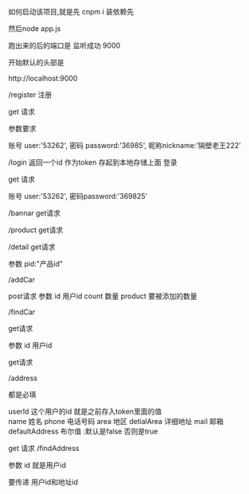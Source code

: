 如何启动该项目,就是先  cnpm i  装依赖先

然后node app.js


跑出来的后的端口是 监听成功 9000



开始默认的头部是

<!-- 公共部分 -->
http://localhost:9000


/register
注册

get 请求

参数要求

账号 user:'53262',
密码 password:'36985',
昵称nickname:'隔壁老王222'


<!-- ************* -->

/login   返回一个id  作为token  存起到本地存储上面
登录 

get 请求

<!-- 例如 -->
账号 user:'53262',
密码password:'369825'

<!-- ************* -->


 <!-- 轮播图数据 -->
/bannar
get请求


<!-- 获取推荐产品 -->

/product
get请求


<!-- 获取详产品情 -->

/detail
get请求

参数
  pid:"产品id"



<!-- //添加到购物车 -->
/addCar

post请求
参数
id 用户id
count 数量
product 要被添加的数量

<!-- 查询购物车的 -->
/findCar

get请求

参数
id  用户id




<!-- 添加地址 -->
get请求

/address

都是必填

userId     这个用户的id  就是之前存入token里面的值  
name 姓名
phone 电话号码
area 地区
detialArea 详细地址
mail  邮箱
defaultAddress  布尔值 :默认是false   否则是true  


<!-- 查询地址 -->
get 请求
/findAddress

参数
id  就是用户id


<!-- 修改地址 暂时未写 -->
要传递 用户id和地址id



<!-- 购物车 -->

